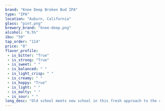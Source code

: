 ```yaml
---
brand: "Knee Deep Broken Bud IPA"
type: "IPA"
location: "Auburn, California"
glass: "pint.png"
brewery_brand: "knee-deep.png"
alcohol: "6.5%"
ibu: "50"
tap_order: "114"
price: "8"
flavor_profile:
 - is_bitter: "True"
 - is_strong: "True"
 - is_sweet: " "
 - is_balanced: " "
 - is_light_crisp: " "
 - is_creamy: " "
 - is_hoppy: "True"
 - is_light: " "
 - is_malty: " "
 - is_sour: " "
long_desc: "Old school meets new school in this fresh approach to the classic IPA.  At 50 IBU’s and 6.5% ABV, Breaking Bud features the restrained bitterness and alcohol of a classic IPA with newer tropical fruit hop flavors and aromas of Mosaic."
---
```


